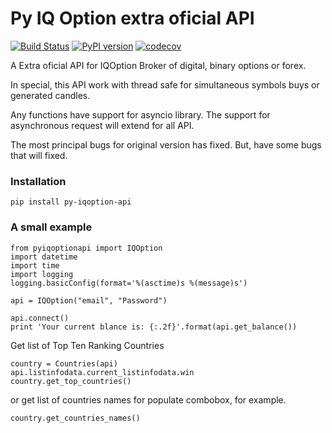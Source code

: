 # Py IQ Option extra oficial API
[![Build Status](https://travis-ci.com/deibsoncarvalho/py-iqoption-api.svg?branch=master)](https://travis-ci.com/deibsoncarvalho/py-iqoption-api)
[![PyPI version](https://badge.fury.io/py/py-iqoption-api.svg)](https://badge.fury.io/py/py-iqoption-api)
[![codecov](https://codecov.io/gh/deibsoncarvalho/py-iqoption-api/branch/master/graph/badge.svg)](https://codecov.io/gh/deibsoncarvalho/py-iqoption-api)

A Extra oficial API for IQOption Broker of digital, binary options or forex.

In special, this API work with thread safe for simultaneous symbols buys or generated candles.

Any functions have support for asyncio library. The support for asynchronous request will extend for all API. 

The most principal bugs for original version has fixed. But, have some bugs that will fixed.

### Installation
```
pip install py-iqoption-api
```

### A small example

    from pyiqoptionapi import IQOption
    import datetime
    import time
    import logging
    logging.basicConfig(format='%(asctime)s %(message)s')

    api = IQOption("email", "Password")

    api.connect()
    print 'Your current blance is: {:.2f}'.format(api.get_balance())
    

Get list of Top Ten Ranking Countries
    
    country = Countries(api)
    api.listinfodata.current_listinfodata.win
    country.get_top_countries()
    
or get list of countries names for populate combobox, for example.

    country.get_countries_names()


